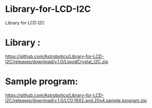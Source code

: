 # Library-for-LCD-I2C
Library for LCD I2C


# Library : 
https://github.com/Astrobotics/Library-for-LCD-I2C/releases/download/v.1.0/LiquidCrystal_I2C.zip

# Sample program:
https://github.com/Astrobotics/Library-for-LCD-I2C/releases/download/v.1.0/LCD.16X2.and.20x4.sample.program.zip
